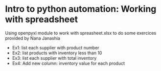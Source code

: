 # Intro to python automation: Working with spreadsheet 

Using openpyxl module to work with spreasheet.xlsx to do some exercices provided by Nana Janashia 

* Ex1: list each  supplier with product number 
* Ex2: list products with inventory less than 10
* Ex3: list each supplier with total inventory
* Ex4: Add new column: inventory value for each product 
